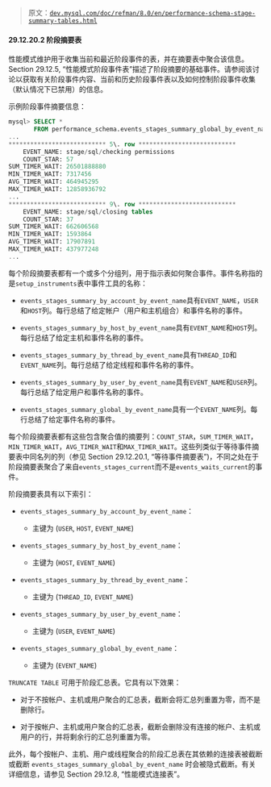 > 原文：[`dev.mysql.com/doc/refman/8.0/en/performance-schema-stage-summary-tables.html`](https://dev.mysql.com/doc/refman/8.0/en/performance-schema-stage-summary-tables.html)

#### 29.12.20.2 阶段摘要表

性能模式维护用于收集当前和最近阶段事件的表，并在摘要表中聚合该信息。Section 29.12.5, “性能模式阶段事件表”描述了阶段摘要的基础事件。请参阅该讨论以获取有关阶段事件内容、当前和历史阶段事件表以及如何控制阶段事件收集（默认情况下已禁用）的信息。

示例阶段事件摘要信息：

```sql
mysql> SELECT *
       FROM performance_schema.events_stages_summary_global_by_event_name\G
...
*************************** 5\. row ***************************
    EVENT_NAME: stage/sql/checking permissions
    COUNT_STAR: 57
SUM_TIMER_WAIT: 26501888880
MIN_TIMER_WAIT: 7317456
AVG_TIMER_WAIT: 464945295
MAX_TIMER_WAIT: 12858936792
...
*************************** 9\. row ***************************
    EVENT_NAME: stage/sql/closing tables
    COUNT_STAR: 37
SUM_TIMER_WAIT: 662606568
MIN_TIMER_WAIT: 1593864
AVG_TIMER_WAIT: 17907891
MAX_TIMER_WAIT: 437977248
...
```

每个阶段摘要表都有一个或多个分组列，用于指示表如何聚合事件。事件名称指的是`setup_instruments`表中事件工具的名称：

+   `events_stages_summary_by_account_by_event_name`具有`EVENT_NAME`，`USER`和`HOST`列。每行总结了给定帐户（用户和主机组合）和事件名称的事件。

+   `events_stages_summary_by_host_by_event_name`具有`EVENT_NAME`和`HOST`列。每行总结了给定主机和事件名称的事件。

+   `events_stages_summary_by_thread_by_event_name`具有`THREAD_ID`和`EVENT_NAME`列。每行总结了给定线程和事件名称的事件。

+   `events_stages_summary_by_user_by_event_name`具有`EVENT_NAME`和`USER`列。每行总结了给定用户和事件名称的事件。

+   `events_stages_summary_global_by_event_name`具有一个`EVENT_NAME`列。每行总结了给定事件名称的事件。

每个阶段摘要表都有这些包含聚合值的摘要列：`COUNT_STAR`，`SUM_TIMER_WAIT`，`MIN_TIMER_WAIT`，`AVG_TIMER_WAIT`和`MAX_TIMER_WAIT`。这些列类似于等待事件摘要表中同名列的列（参见 Section 29.12.20.1, “等待事件摘要表”)，不同之处在于阶段摘要表聚合了来自`events_stages_current`而不是`events_waits_current`的事件。

阶段摘要表具有以下索引：

+   `events_stages_summary_by_account_by_event_name`：

    +   主键为 (`USER`, `HOST`, `EVENT_NAME`)

+   `events_stages_summary_by_host_by_event_name`：

    +   主键为 (`HOST`, `EVENT_NAME`)

+   `events_stages_summary_by_thread_by_event_name`：

    +   主键为 (`THREAD_ID`, `EVENT_NAME`)

+   `events_stages_summary_by_user_by_event_name`：

    +   主键为 (`USER`, `EVENT_NAME`)

+   `events_stages_summary_global_by_event_name`：

    +   主键为 (`EVENT_NAME`)

`TRUNCATE TABLE` 可用于阶段汇总表。它具有以下效果：

+   对于不按帐户、主机或用户聚合的汇总表，截断会将汇总列重置为零，而不是删除行。

+   对于按帐户、主机或用户聚合的汇总表，截断会删除没有连接的帐户、主机或用户的行，并将剩余行的汇总列重置为零。

此外，每个按帐户、主机、用户或线程聚合的阶段汇总表在其依赖的连接表被截断或截断 `events_stages_summary_global_by_event_name` 时会被隐式截断。有关详细信息，请参见 Section 29.12.8, “性能模式连接表”。
